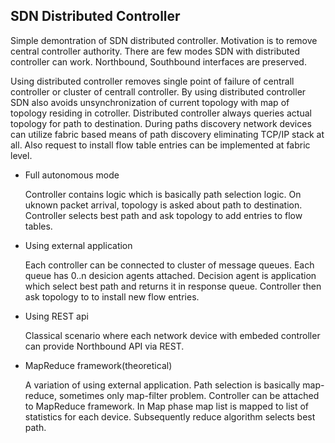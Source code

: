 ## SDN Distributed Controller

Simple demontration of SDN distributed controller. Motivation is to remove central controller authority. There are few modes SDN with distributed controller can work. Northbound, Southbound interfaces are preserved.

Using distributed controller removes single point of failure of centrall controller or cluster of centrall controller. By using distributed controller SDN also avoids unsynchronization of current topology with map of topology residing in cotroller. Distributed controller always queries actual topology for path to destination. During paths discovery network devices can utilize fabric based means of path discovery eliminating TCP/IP stack at all. Also request to install flow table entries can be implemented at fabric level.

* Full autonomous mode

    Controller contains logic which is basically path selection logic. On uknown packet arrival, topology is asked about  path to destination. Controller selects best path and ask topology to add entries to flow tables. 

* Using external application

    Each controller can be connected to cluster of message queues. Each queue has 0..n desicion agents attached. Decision agent is application which select best path and returns it in response queue. Controller then ask topology to to install new flow entries.
    

* Using REST api

    Classical scenario where each network device with embeded controller can provide Northbound API via REST.
    
* MapReduce framework(theoretical)

    A variation of using external application. Path selection is basically map-reduce, sometimes only map-filter problem. Controller can be attached to MapReduce framework. In Map phase map list is mapped to list of statistics for each device. Subsequently reduce algorithm selects best path.

